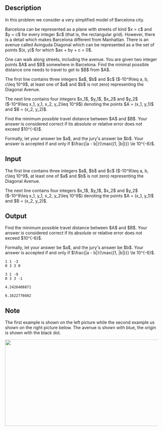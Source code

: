 ## Description

<div><p>In this problem we consider a very simplified model of Barcelona city.</p><p>Barcelona can be represented as a plane with streets of kind $x = c$ and $y = c$ for every integer $c$ (that is, the rectangular grid). However, there is a detail which makes Barcelona different from Manhattan. There is an avenue called Avinguda Diagonal which can be represented as a the set of points $(x, y)$ for which $ax + by + c = 0$.</p><p>One can walk along streets, including the avenue. You are given two integer points $A$ and $B$ somewhere in Barcelona. Find the minimal possible distance one needs to travel to get to $B$ from $A$.</p></div><div class="input-specification"><p>The first line contains three integers $a$, $b$ and $c$ ($-10^9\leq a, b, c\leq 10^9$, at least one of $a$ and $b$ is not zero) representing the Diagonal Avenue.</p><p>The next line contains four integers $x_1$, $y_1$, $x_2$ and $y_2$ ($-10^9\leq x_1, y_1, x_2, y_2\leq 10^9$) denoting the points $A = (x_1, y_1)$ and $B = (x_2, y_2)$.</p></div><div class="output-specification"><p>Find the minimum possible travel distance between $A$ and $B$. Your answer is considered correct if its absolute or relative error does not exceed $10^{-6}$.</p><p>Formally, let your answer be $a$, and the jury's answer be $b$. Your answer is accepted if and only if $\frac{|a - b|}{\max{(1, |b|)}} \le 10^{-6}$.</p></div>

## Input

<p>The first line contains three integers $a$, $b$ and $c$ ($-10^9\leq a, b, c\leq 10^9$, at least one of $a$ and $b$ is not zero) representing the Diagonal Avenue.</p><p>The next line contains four integers $x_1$, $y_1$, $x_2$ and $y_2$ ($-10^9\leq x_1, y_1, x_2, y_2\leq 10^9$) denoting the points $A = (x_1, y_1)$ and $B = (x_2, y_2)$.</p>

## Output

<p>Find the minimum possible travel distance between $A$ and $B$. Your answer is considered correct if its absolute or relative error does not exceed $10^{-6}$.</p><p>Formally, let your answer be $a$, and the jury's answer be $b$. Your answer is accepted if and only if $\frac{|a - b|}{\max{(1, |b|)}} \le 10^{-6}$.</p>





```input1
1 1 -3
0 3 3 0
```




```input2
3 1 -9
0 3 3 -1
```




```output1
4.2426406871
```




```output2
6.1622776602
```



## Note

<p>The first example is shown on the left picture while the second example us shown on the right picture below. The avenue is shown with blue, the origin is shown with the black dot.</p><center> <img class="tex-graphics" height="284px" src="file://UzqbMPzC.png" style="max-width: 100.0%;max-height: 100.0%;" width="567px"> </center>
